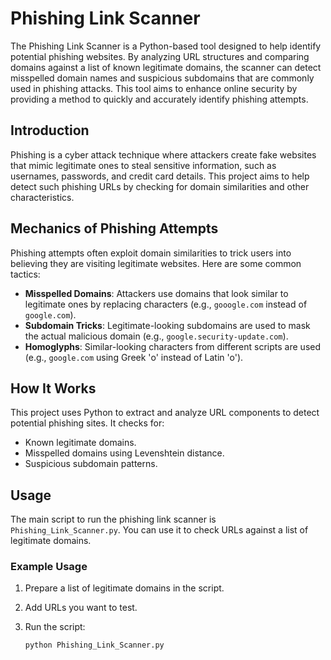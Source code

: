# Phishing Link Scanner

The Phishing Link Scanner is a Python-based tool designed to help identify potential phishing websites. By analyzing URL structures and comparing domains against a list of known legitimate domains, the scanner can detect misspelled domain names and suspicious subdomains that are commonly used in phishing attacks. This tool aims to enhance online security by providing a method to quickly and accurately identify phishing attempts.


## Introduction

Phishing is a cyber attack technique where attackers create fake websites that mimic legitimate ones to steal sensitive information, such as usernames, passwords, and credit card details. This project aims to help detect such phishing URLs by checking for domain similarities and other characteristics.

## Mechanics of Phishing Attempts

Phishing attempts often exploit domain similarities to trick users into believing they are visiting legitimate websites. Here are some common tactics:
- **Misspelled Domains**: Attackers use domains that look similar to legitimate ones by replacing characters (e.g., `gooogle.com` instead of `google.com`).
- **Subdomain Tricks**: Legitimate-looking subdomains are used to mask the actual malicious domain (e.g., `google.security-update.com`).
- **Homoglyphs**: Similar-looking characters from different scripts are used (e.g., `gοοgle.com` using Greek 'ο' instead of Latin 'o').

## How It Works

This project uses Python to extract and analyze URL components to detect potential phishing sites. It checks for:
- Known legitimate domains.
- Misspelled domains using Levenshtein distance.
- Suspicious subdomain patterns.

## Usage

The main script to run the phishing link scanner is `Phishing_Link_Scanner.py`. You can use it to check URLs against a list of legitimate domains.

### Example Usage

1. Prepare a list of legitimate domains in the script.
2. Add URLs you want to test.
3. Run the script:

    ```bash
    python Phishing_Link_Scanner.py
    ```
